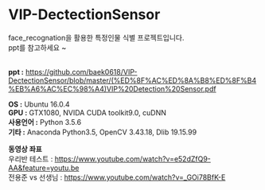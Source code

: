 # VIP-DectectionSensor
face_recognation을 활용한 특정인물 식별 프로젝트입니다. <br>
ppt를 참고하세요 ~<br><br>

**ppt :** https://github.com/baek0618/VIP-DectectionSensor/blob/master/(%ED%8F%AC%ED%8A%B8%ED%8F%B4%EB%A6%AC%EC%98%A4)VIP%20Detection%20Sensor.pdf <br>

**OS :** Ubuntu 16.0.4 <br>
**GPU :** GTX1080, NVIDA CUDA toolkit9.0, cuDNN <br>
**사용언어 :** Python 3.5.6 <br>
**기타 :** Anaconda Python3.5, OpenCV 3.43.18, Dlib 19.15.99 <br>


**동영상 좌표**<br>
우리반 테스트 : https://www.youtube.com/watch?v=e52dZfQ9-AA&feature=youtu.be<br>
전용준 vs 선생님 : https://www.youtube.com/watch?v=_GOi78BfK-E<br>

